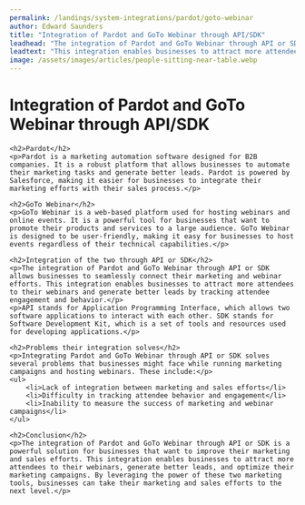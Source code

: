 ```yaml
---
permalink: /landings/system-integrations/pardot/goto-webinar
author: Edward Saunders
title: "Integration of Pardot and GoTo Webinar through API/SDK"
leadhead: "The integration of Pardot and GoTo Webinar through API or SDK is a powerful solution for businesses that want to improve their marketing and sales efforts"
leadtext: "This integration enables businesses to attract more attendees to their webinars, generate better leads, and optimize their marketing campaigns. By leveraging the power of these two marketing tools, businesses can take their marketing and sales efforts to the next level."
image: /assets/images/articles/people-sitting-near-table.webp
---
```

<div class="arttext">	<h1>Integration of Pardot and GoTo Webinar through API/SDK</h1>

	<h2>Pardot</h2>
	<p>Pardot is a marketing automation software designed for B2B companies. It is a robust platform that allows businesses to automate their marketing tasks and generate better leads. Pardot is powered by Salesforce, making it easier for businesses to integrate their marketing efforts with their sales process.</p>

	<h2>GoTo Webinar</h2>
	<p>GoTo Webinar is a web-based platform used for hosting webinars and online events. It is a powerful tool for businesses that want to promote their products and services to a large audience. GoTo Webinar is designed to be user-friendly, making it easy for businesses to host events regardless of their technical capabilities.</p>

	<h2>Integration of the two through API or SDK</h2>
	<p>The integration of Pardot and GoTo Webinar through API or SDK allows businesses to seamlessly connect their marketing and webinar efforts. This integration enables businesses to attract more attendees to their webinars and generate better leads by tracking attendee engagement and behavior.</p>
	<p>API stands for Application Programming Interface, which allows two software applications to interact with each other. SDK stands for Software Development Kit, which is a set of tools and resources used for developing applications.</p>

	<h2>Problems their integration solves</h2>
	<p>Integrating Pardot and GoTo Webinar through API or SDK solves several problems that businesses might face while running marketing campaigns and hosting webinars. These include:</p>
	<ul>
		<li>Lack of integration between marketing and sales efforts</li>
		<li>Difficulty in tracking attendee behavior and engagement</li>
		<li>Inability to measure the success of marketing and webinar campaigns</li>
	</ul>	

	<h2>Conclusion</h2>
	<p>The integration of Pardot and GoTo Webinar through API or SDK is a powerful solution for businesses that want to improve their marketing and sales efforts. This integration enables businesses to attract more attendees to their webinars, generate better leads, and optimize their marketing campaigns. By leveraging the power of these two marketing tools, businesses can take their marketing and sales efforts to the next level.</p>

</div>